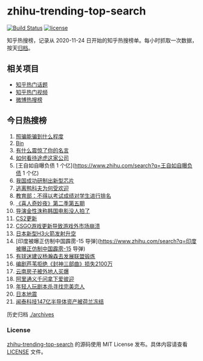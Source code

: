 # zhihu-trending-top-search

[![Build Status](https://github.com/justjavac/zhihu-trending-top-search/workflows/ci/badge.svg?branch=main)](https://github.com/justjavac/zhihu-trending-top-search/actions)
[![license](https://img.shields.io/github/license/justjavac/zhihu-trending-top-search)](https://github.com/justjavac/zhihu-trending-top-search/blob/main/LICENSE)

知乎热搜榜，记录从 2020-11-24
日开始的知乎热搜榜单。每小时抓取一次数据，按天[归档](./archives)。

## 相关项目

- [知乎热门话题](https://github.com/justjavac/zhihu-trending-hot-questions)
- [知乎热门视频](https://github.com/justjavac/zhihu-trending-hot-video)
- [微博热搜榜](https://github.com/justjavac/weibo-trending-hot-search)

## 今日热搜榜

<!-- BEGIN -->
<!-- 最后更新时间 Mon Oct 27 2025 13:10:19 GMT+0800 (China Standard Time) -->

1. [照骗能骗到什么程度](https://www.zhihu.com/search?q=照骗能骗到什么程度)
1. [Bin](https://www.zhihu.com/search?q=Bin)
1. [有什么震惊了你的名言](https://www.zhihu.com/search?q=有什么震惊了你的名言)
1. [如何看待途虎这家公司](https://www.zhihu.com/search?q=如何看待途虎这家公司)
1. [王自如自曝负债 1 个亿](https://www.zhihu.com/search?q=王自如自曝负债 1 个亿)
1. [我国成功研制出新型芯片](https://www.zhihu.com/search?q=我国成功研制出新型芯片)
1. [逃离鸭科夫为何受欢迎](https://www.zhihu.com/search?q=逃离鸭科夫为何受欢迎)
1. [教育部：不得以考试成绩对学生进行排名](https://www.zhihu.com/search?q=教育部：不得以考试成绩对学生进行排名)
1. [《喜人奇妙夜》第二季第五期](https://www.zhihu.com/search?q=《喜人奇妙夜》第二季第五期)
1. [导演金性洙称韩国电影没人拍了](https://www.zhihu.com/search?q=导演金性洙称韩国电影没人拍了)
1. [CS2更新](https://www.zhihu.com/search?q=CS2更新)
1. [CSGO游戏更新导致游戏外市场崩溃](https://www.zhihu.com/search?q=CSGO游戏更新导致游戏外市场崩溃)
1. [日本新型H3火箭发射升空](https://www.zhihu.com/search?q=日本新型H3火箭发射升空)
1. [印度被曝正仿制中国霹雳-15
   导弹](https://www.zhihu.com/search?q=印度被曝正仿制中国霹雳-15 导弹)
1. [有球迷建议杨瀚森去发展联盟锻炼](https://www.zhihu.com/search?q=有球迷建议杨瀚森去发展联盟锻炼)
1. [编剧芦苇拒绝《封神三部曲》损失2100万](https://www.zhihu.com/search?q=编剧芦苇拒绝《封神三部曲》损失2100万)
1. [云南房子被外地人买爆](https://www.zhihu.com/search?q=云南房子被外地人买爆)
1. [阿里通义千问拿下爱彼迎](https://www.zhihu.com/search?q=阿里通义千问拿下爱彼迎)
1. [年轻人玩剧本杀寻找完美恋人](https://www.zhihu.com/search?q=年轻人玩剧本杀寻找完美恋人)
1. [日本地震](https://www.zhihu.com/search?q=日本地震)
1. [闻泰科技147亿半导体资产被荷兰冻结](https://www.zhihu.com/search?q=闻泰科技147亿半导体资产被荷兰冻结)

<!-- END -->

历史归档 [./archives](./archives)

### License

[zhihu-trending-top-search](https://github.com/justjavac/zhihu-trending-top-search)
的源码使用 MIT License 发布。具体内容请查看 [LICENSE](./LICENSE) 文件。
